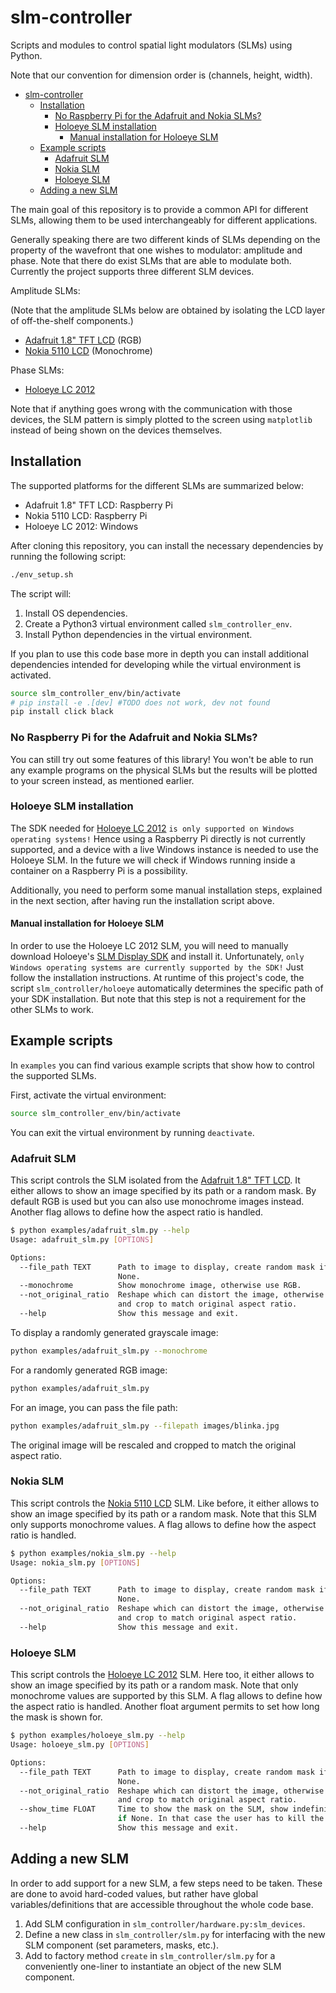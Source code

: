 # slm-controller

Scripts and modules to control spatial light modulators (SLMs) using Python.

Note that our convention for dimension order is (channels, height, width).

- [slm-controller](#slm-controller)
  - [Installation](#installation)
    - [No Raspberry Pi for the Adafruit and Nokia SLMs?](#no-raspberry-pi-for-the-adafruit-and-nokia-slms)
    - [Holoeye SLM installation](#holoeye-slm-installation)
      - [Manual installation for Holoeye SLM](#manual-installation-for-holoeye-slm)
  - [Example scripts](#example-scripts)
    - [Adafruit SLM](#adafruit-slm)
    - [Nokia SLM](#nokia-slm)
    - [Holoeye SLM](#holoeye-slm)
  - [Adding a new SLM](#adding-a-new-slm)

The main goal of this repository is to provide a common API for different
SLMs, allowing them to be used interchangeably for different applications.

Generally speaking there are two different kinds of SLMs depending on the property of the wavefront that one wishes to modulator: amplitude and phase. Note that there do exist SLMs that are able to modulate both. Currently the
project supports three different SLM devices.

Amplitude SLMs:

(Note that the amplitude SLMs below are obtained by isolating the LCD layer of off-the-shelf components.)

- [Adafruit 1.8" TFT LCD](https://learn.adafruit.com/1-8-tft-display/overview) (RGB)
- [Nokia 5110 LCD](https://learn.adafruit.com/nokia-5110-3310-monochrome-lcd) (Monochrome)

<!-- TODO Holoeye actually can do both via polarization modulation and combination with polarizer/analyzer -->

Phase SLMs:

- [Holoeye LC 2012](https://holoeye.com/lc-2012-spatial-light-modulator/)

Note that if anything goes wrong with the communication with those devices, the
SLM pattern is simply plotted to the screen using `matplotlib` instead of being
shown on the devices themselves.

## Installation

The supported platforms for the different SLMs are summarized below:

- Adafruit 1.8" TFT LCD: Raspberry Pi
- Nokia 5110 LCD: Raspberry Pi
- Holoeye LC 2012: Windows

After cloning this repository, you can install the necessary dependencies by
running the following script:

```sh
./env_setup.sh
```

The script will:

1. Install OS dependencies.
2. Create a Python3 virtual environment called `slm_controller_env`.
3. Install Python dependencies in the virtual environment.

If you plan to use this code base more in depth you can install additional
dependencies intended for developing while the virtual environment is activated.

```sh
source slm_controller_env/bin/activate
# pip install -e .[dev] #TODO does not work, dev not found
pip install click black
```

### No Raspberry Pi for the Adafruit and Nokia SLMs?

You can still try out some features of this library! You won't be able to run
any example programs on the physical SLMs but the results will be plotted to
your screen instead, as mentioned earlier.

### Holoeye SLM installation

The SDK needed for [Holoeye LC
2012](https://holoeye.com/lc-2012-spatial-light-modulator/) `is only supported on Windows operating systems!` Hence using a Raspberry Pi directly is not currently supported, and a device with a live Windows instance is needed to use the Holoeye SLM. In the
future we will check if Windows running inside a container on a Raspberry Pi is
a possibility.

<!-- TODO check windows in a container -->

Additionally, you need to perform some manual installation steps, explained in the
next section, after having run the installation script above.

#### Manual installation for Holoeye SLM

In order to use the Holoeye LC 2012 SLM, you will need to manually download Holoeye's [SLM Display
SDK](https://customers.holoeye.com/slm-display-sdk-v3-0-for-python-windows/) and
install it. Unfortunately, `only Windows operating systems are currently supported by the SDK!` Just
follow the installation instructions. At runtime of this project's code, the script `slm_controller/holoeye` automatically determines the specific path of your SDK installation. But note that this step is
not a requirement for the other SLMs to work.

## Example scripts

In `examples` you can find various example scripts that show how to control the
supported SLMs.

First, activate the virtual environment:

```sh
source slm_controller_env/bin/activate
```

You can exit the virtual environment by running `deactivate`.

### Adafruit SLM

This script controls the SLM isolated from the [Adafruit 1.8" TFT
LCD](https://learn.adafruit.com/1-8-tft-display/overview). It either allows
to show an image specified by its path or a random mask. By default RGB is
used but you can also use monochrome images instead. Another flag allows to
define how the aspect ratio is handled.

```sh
$ python examples/adafruit_slm.py --help
Usage: adafruit_slm.py [OPTIONS]

Options:
  --file_path TEXT      Path to image to display, create random mask if
                        None.
  --monochrome          Show monochrome image, otherwise use RGB.
  --not_original_ratio  Reshape which can distort the image, otherwise scale
                        and crop to match original aspect ratio.
  --help                Show this message and exit.
```

To display a randomly generated grayscale image:

```sh
python examples/adafruit_slm.py --monochrome
```

For a randomly generated RGB image:

```sh
python examples/adafruit_slm.py
```

For an image, you can pass the file path:

```sh
python examples/adafruit_slm.py --filepath images/blinka.jpg
```

The original image will be rescaled and cropped to match the original aspect ratio.

### Nokia SLM

This script controls the [Nokia 5110
LCD](https://learn.adafruit.com/nokia-5110-3310-monochrome-lcd) SLM. Like
before, it either allows
to show an image specified by its path or a random mask. Note that this SLM
only supports monochrome values. A flag allows to
define how the aspect ratio is handled.

```sh
$ python examples/nokia_slm.py --help
Usage: nokia_slm.py [OPTIONS]

Options:
  --file_path TEXT      Path to image to display, create random mask if
                        None.
  --not_original_ratio  Reshape which can distort the image, otherwise scale
                        and crop to match original aspect ratio.
  --help                Show this message and exit.
```

### Holoeye SLM

This script controls the [Holoeye LC
2012](https://holoeye.com/lc-2012-spatial-light-modulator/) SLM. Here too, it either
allows to show an image specified by its path or a random mask. Note that only
monochrome values are supported by this SLM. A flag allows to
define how the aspect ratio is handled. Another float argument permits to set
how long the mask is shown for.

<!-- TODO needed for CITL, add to other SLMs too? -->

```sh
$ python examples/holoeye_slm.py --help
Usage: holoeye_slm.py [OPTIONS]

Options:
  --file_path TEXT      Path to image to display, create random mask if
                        None.
  --not_original_ratio  Reshape which can distort the image, otherwise scale
                        and crop to match original aspect ratio.
  --show_time FLOAT     Time to show the mask on the SLM, show indefinitely
                        if None. In that case the user has to kill the script manually.
  --help                Show this message and exit.
```

## Adding a new SLM

In order to add support for a new SLM, a few steps need to be taken. These are
done to avoid hard-coded values, but rather have global variables/definitions
that are accessible throughout the whole code base.

1. Add SLM configuration in `slm_controller/hardware.py:slm_devices`.
2. Define a new class in `slm_controller/slm.py` for interfacing with the new SLM component (set parameters, masks, etc.).
3. Add to factory method `create` in `slm_controller/slm.py` for a conveniently one-liner to instantiate an object of the new SLM component.
